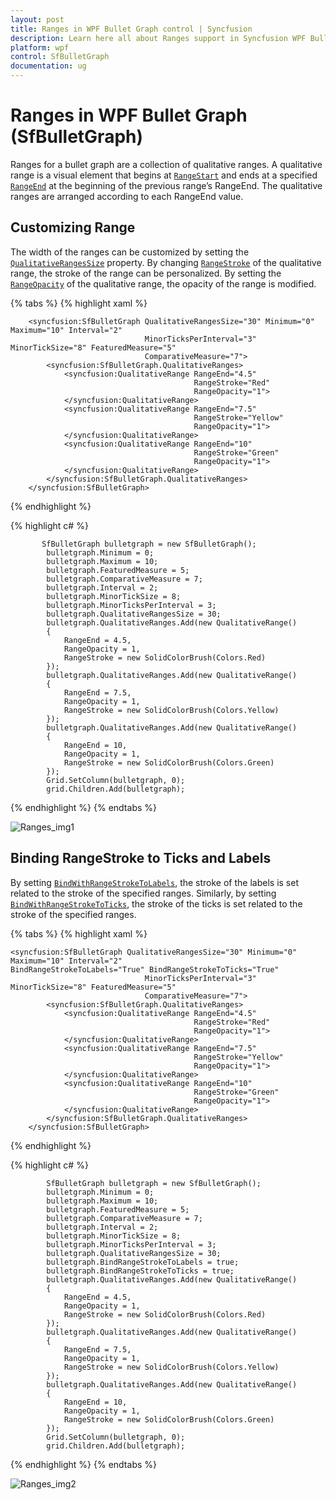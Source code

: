```yaml
---
layout: post
title: Ranges in WPF Bullet Graph control | Syncfusion
description: Learn here all about Ranges support in Syncfusion WPF Bullet Graph (SfBulletGraph) control and more.
platform: wpf
control: SfBulletGraph
documentation: ug
---
```


# Ranges in WPF Bullet Graph (SfBulletGraph)

Ranges for a bullet graph are a collection of qualitative ranges. A qualitative range is a visual element that begins at [`RangeStart`](https://help.syncfusion.com/cr/wpf/Syncfusion.UI.Xaml.BulletGraph.QualitativeRange.html#Syncfusion_UI_Xaml_BulletGraph_QualitativeRange_RangeStart) and ends at a specified [`RangeEnd`](https://help.syncfusion.com/cr/wpf/Syncfusion.UI.Xaml.BulletGraph.QualitativeRange.html#Syncfusion_UI_Xaml_BulletGraph_QualitativeRange_RangeEnd) at the beginning of the previous range’s RangeEnd. The qualitative ranges are arranged according to each RangeEnd value.

## Customizing Range

The width of the ranges can be customized by setting the [`QualitativeRangesSize`](https://help.syncfusion.com/cr/wpf/Syncfusion.UI.Xaml.BulletGraph.SfBulletGraph.html#Syncfusion_UI_Xaml_BulletGraph_SfBulletGraph_QualitativeRangesSize) property. By changing [`RangeStroke`](https://help.syncfusion.com/cr/wpf/Syncfusion.UI.Xaml.BulletGraph.QualitativeRange.html#Syncfusion_UI_Xaml_BulletGraph_QualitativeRange_RangeStroke) of the qualitative range, the stroke of the range can be personalized. By setting the [`RangeOpacity`](https://help.syncfusion.com/cr/wpf/Syncfusion.UI.Xaml.BulletGraph.QualitativeRange.html#Syncfusion_UI_Xaml_BulletGraph_QualitativeRange_RangeOpacity) of the qualitative range, the opacity of the range is modified.

{% tabs %}
{% highlight xaml %}

        <syncfusion:SfBulletGraph QualitativeRangesSize="30" Minimum="0" Maximum="10" Interval="2"
                                  MinorTicksPerInterval="3" MinorTickSize="8" FeaturedMeasure="5"
                                  ComparativeMeasure="7">
            <syncfusion:SfBulletGraph.QualitativeRanges>
                <syncfusion:QualitativeRange RangeEnd="4.5" 
                                             RangeStroke="Red"
                                             RangeOpacity="1">
                </syncfusion:QualitativeRange>
                <syncfusion:QualitativeRange RangeEnd="7.5" 
                                             RangeStroke="Yellow"
                                             RangeOpacity="1">
                </syncfusion:QualitativeRange>
                <syncfusion:QualitativeRange RangeEnd="10" 
                                             RangeStroke="Green"
                                             RangeOpacity="1">
                </syncfusion:QualitativeRange>
            </syncfusion:SfBulletGraph.QualitativeRanges>
        </syncfusion:SfBulletGraph>

{% endhighlight %}

{% highlight c# %}

           SfBulletGraph bulletgraph = new SfBulletGraph();
            bulletgraph.Minimum = 0;
            bulletgraph.Maximum = 10;
            bulletgraph.FeaturedMeasure = 5;
            bulletgraph.ComparativeMeasure = 7;
            bulletgraph.Interval = 2;
            bulletgraph.MinorTickSize = 8;
            bulletgraph.MinorTicksPerInterval = 3;
            bulletgraph.QualitativeRangesSize = 30;
            bulletgraph.QualitativeRanges.Add(new QualitativeRange()
            {
                RangeEnd = 4.5,
                RangeOpacity = 1,
                RangeStroke = new SolidColorBrush(Colors.Red)
            });
            bulletgraph.QualitativeRanges.Add(new QualitativeRange()
            {
                RangeEnd = 7.5,
                RangeOpacity = 1,
                RangeStroke = new SolidColorBrush(Colors.Yellow)
            });
            bulletgraph.QualitativeRanges.Add(new QualitativeRange()
            {
                RangeEnd = 10,
                RangeOpacity = 1,
                RangeStroke = new SolidColorBrush(Colors.Green)
            });
            Grid.SetColumn(bulletgraph, 0);
            grid.Children.Add(bulletgraph);

{% endhighlight %}
{% endtabs %}

![Ranges_img1](Ranges_images/Ranges_img1.jpeg)

## Binding RangeStroke to Ticks and Labels

By setting [`BindWithRangeStrokeToLabels`](https://help.syncfusion.com/cr/wpf/Syncfusion.UI.Xaml.BulletGraph.SfBulletGraph.html#Syncfusion_UI_Xaml_BulletGraph_SfBulletGraph_BindRangeStrokeToLabels), the stroke of the labels is set related to the stroke of the specified ranges. Similarly, by setting [`BindWithRangeStrokeToTicks`](https://help.syncfusion.com/cr/wpf/Syncfusion.UI.Xaml.BulletGraph.SfBulletGraph.html#Syncfusion_UI_Xaml_BulletGraph_SfBulletGraph_BindRangeStrokeToTicks), the stroke of the ticks is set related to the stroke of the specified ranges.

{% tabs %}
{% highlight xaml %}

    <syncfusion:SfBulletGraph QualitativeRangesSize="30" Minimum="0" Maximum="10" Interval="2"
    BindRangeStrokeToLabels="True" BindRangeStrokeToTicks="True"
                                  MinorTicksPerInterval="3" MinorTickSize="8" FeaturedMeasure="5"
                                  ComparativeMeasure="7">
            <syncfusion:SfBulletGraph.QualitativeRanges>
                <syncfusion:QualitativeRange RangeEnd="4.5" 
                                             RangeStroke="Red"
                                             RangeOpacity="1">
                </syncfusion:QualitativeRange>
                <syncfusion:QualitativeRange RangeEnd="7.5" 
                                             RangeStroke="Yellow"
                                             RangeOpacity="1">
                </syncfusion:QualitativeRange>
                <syncfusion:QualitativeRange RangeEnd="10" 
                                             RangeStroke="Green"
                                             RangeOpacity="1">
                </syncfusion:QualitativeRange>
            </syncfusion:SfBulletGraph.QualitativeRanges>
        </syncfusion:SfBulletGraph>

{% endhighlight %}

{% highlight c# %}

            SfBulletGraph bulletgraph = new SfBulletGraph();
            bulletgraph.Minimum = 0;
            bulletgraph.Maximum = 10;
            bulletgraph.FeaturedMeasure = 5;
            bulletgraph.ComparativeMeasure = 7;
            bulletgraph.Interval = 2;
            bulletgraph.MinorTickSize = 8;
            bulletgraph.MinorTicksPerInterval = 3;
            bulletgraph.QualitativeRangesSize = 30;
            bulletgraph.BindRangeStrokeToLabels = true;
            bulletgraph.BindRangeStrokeToTicks = true;
            bulletgraph.QualitativeRanges.Add(new QualitativeRange()
            {
                RangeEnd = 4.5,
                RangeOpacity = 1,
                RangeStroke = new SolidColorBrush(Colors.Red)
            });
            bulletgraph.QualitativeRanges.Add(new QualitativeRange()
            {
                RangeEnd = 7.5,
                RangeOpacity = 1,
                RangeStroke = new SolidColorBrush(Colors.Yellow)
            });
            bulletgraph.QualitativeRanges.Add(new QualitativeRange()
            {
                RangeEnd = 10,
                RangeOpacity = 1,
                RangeStroke = new SolidColorBrush(Colors.Green)
            });
            Grid.SetColumn(bulletgraph, 0);
            grid.Children.Add(bulletgraph);


{% endhighlight %}
{% endtabs %}

![Ranges_img2](Ranges_images/Ranges_img2.jpg)
